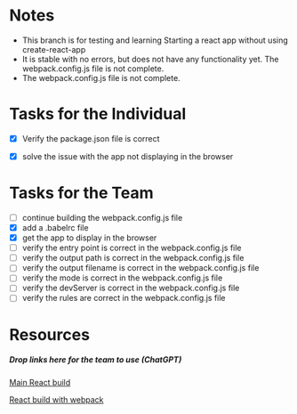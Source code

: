 # Notes
- This branch is for testing and learning Starting a react app without using create-react-app
- It is stable with no errors, but does not have any functionality yet.  The webpack.config.js file is not complete.
- The webpack.config.js file is not complete. 


# Tasks for the Individual
- [X] Verify the package.json file is correct
- [X] solve the issue with the app not displaying in the browser


# Tasks for the Team
- [ ] continue building the webpack.config.js file
- [X] add a .babelrc file
- [X] get the app to display in the browser
- [ ] verify the entry point is correct in the webpack.config.js file
- [ ] verify the output path is correct in the webpack.config.js file
- [ ] verify the output filename is correct in the webpack.config.js file
- [ ] verify the mode is correct in the webpack.config.js file
- [ ] verify the devServer is correct in the webpack.config.js file
- [ ] verify the rules are correct in the webpack.config.js file

# Resources
##### Drop links here for the team to use (ChatGPT)
[Main React build](https://chat.openai.com/g/g-wdVd4NDFC-react-assistant/c/bd0a1bb7-02ca-4f96-a32a-74668558e0ba)

[React build with webpack](https://chat.openai.com/g/g-wdVd4NDFC-react-assistant/c/bd0a1bb7-02ca-4f96-a32a-74668558e0ba)
